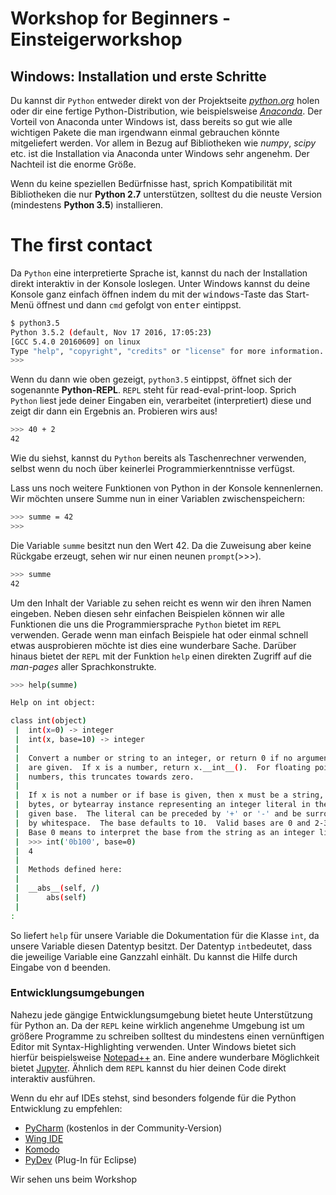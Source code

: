 # Workshop for Beginners - Einsteigerworkshop

## Windows: Installation und erste Schritte

Du kannst dir ```Python``` entweder direkt von der Projektseite *[python.org](https://www.python.org/downloads/)* holen
oder dir eine fertige Python-Distribution, wie beispielsweise *[Anaconda](https://www.continuum.io/downloads)*.
Der Vorteil von Anaconda unter Windows ist, dass bereits so gut wie alle wichtigen Pakete die man irgendwann einmal
gebrauchen könnte mitgeliefert werden. Vor allem in Bezug auf Bibliotheken wie *numpy*, *scipy* etc. ist die
Installation via Anaconda unter Windows sehr angenehm. Der Nachteil ist die enorme Größe.

Wenn du keine speziellen Bedürfnisse hast, sprich Kompatibilität mit Bibliotheken die nur **Python 2.7** unterstützen,
solltest du die neuste Version (mindestens **Python 3.5**) installieren.

# The first contact

Da ```Python``` eine interpretierte Sprache ist, kannst du nach der Installation direkt interaktiv in der Konsole loslegen.
Unter Windows kannst du deine Konsole ganz einfach öffnen indem du mit der <kbd>windows</kbd>-Taste das Start-Menü
öffnest und dann ```cmd``` gefolgt von <kbd>enter</kbd> eintippst.

```bash
$ python3.5
Python 3.5.2 (default, Nov 17 2016, 17:05:23)
[GCC 5.4.0 20160609] on linux
Type "help", "copyright", "credits" or "license" for more information.
>>>
```

Wenn du dann wie oben gezeigt, ```python3.5``` eintippst, öffnet sich der sogenannte **Python-REPL**. ```REPL``` steht
für read-eval-print-loop. Sprich ```Python``` liest jede deiner Eingaben ein, verarbeitet (interpretiert) diese und zeigt
dir dann ein Ergebnis an. Probieren wirs aus!

```bash
>>> 40 + 2
42
```

Wie du siehst, kannst du ```Python``` bereits als Taschenrechner verwenden, selbst wenn du noch über keinerlei
Programmierkenntnisse verfügst.


Lass uns noch weitere Funktionen von Python in der Konsole kennenlernen. Wir möchten unsere Summe nun in einer
Variablen zwischenspeichern:

```bash
>>> summe = 42
>>>
```

Die Variable ```summe``` besitzt nun den Wert 42. Da die Zuweisung aber keine Rückgabe erzeugt, sehen wir nur einen
neunen ```prompt```(>>>).

```bash
>>> summe
42
```

Um den Inhalt der Variable zu sehen reicht es wenn wir den ihren Namen eingeben. Neben diesen sehr
einfachen Beispielen können wir alle Funktionen die uns die Programmiersprache ```Python``` bietet im ```REPL```
verwenden. Gerade wenn man einfach Beispiele hat oder einmal schnell etwas ausprobieren möchte ist dies eine
wunderbare Sache. Darüber hinaus bietet der ```REPL``` mit der Funktion ```help``` einen direkten Zugriff auf die
*man-pages* aller Sprachkonstrukte.

```bash
>>> help(summe)

Help on int object:

class int(object)
 |  int(x=0) -> integer
 |  int(x, base=10) -> integer
 |
 |  Convert a number or string to an integer, or return 0 if no arguments
 |  are given.  If x is a number, return x.__int__().  For floating point
 |  numbers, this truncates towards zero.
 |
 |  If x is not a number or if base is given, then x must be a string,
 |  bytes, or bytearray instance representing an integer literal in the
 |  given base.  The literal can be preceded by '+' or '-' and be surrounded
 |  by whitespace.  The base defaults to 10.  Valid bases are 0 and 2-36.
 |  Base 0 means to interpret the base from the string as an integer literal.
 |  >>> int('0b100', base=0)
 |  4
 |
 |  Methods defined here:
 |
 |  __abs__(self, /)
 |      abs(self)
 |
:
```

So liefert ```help``` für unsere Variable die Dokumentation für die Klasse ```int```, da unsere Variable diesen
Datentyp besitzt. Der Datentyp ```int```bedeutet, dass die jeweilige Variable eine Ganzzahl einhält. Du kannst die
Hilfe durch Eingabe von <kbd>d</kbd> beenden.


### Entwicklungsumgebungen

Nahezu jede gängige Entwicklungsumgebung bietet heute Unterstützung für Python an. Da der ```REPL``` keine wirklich
angenehme Umgebung ist um größere Programme zu schreiben solltest du mindestens einen vernünftigen Editor mit
Syntax-Highlighting verwenden. Unter Windows bietet sich hierfür beispielsweise
[Notepad++](https://notepad-plus-plus.org/) an. Eine andere wunderbare Möglichkeit bietet
[Jupyter](https://jupyter.org/). Ähnlich dem ```REPL``` kannst du hier deinen Code direkt interaktiv ausführen.

Wenn du ehr auf IDEs stehst, sind besonders folgende für die Python Entwicklung zu empfehlen:

- [PyCharm](https://www.jetbrains.com/pycharm/) (kostenlos in der Community-Version)
- [Wing IDE](https://wingware.com/)
- [Komodo](https://www.activestate.com/komodo-ide/python-editor)
- [PyDev](http://www.pydev.org/index.html) (Plug-In für Eclipse)

Wir sehen uns beim Workshop
